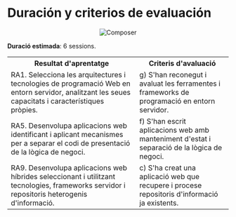 # Duración y criterios de evaluación

<div style="text-align: center;"><img src="../../img/ud06/cover06.png" alt="Composer" style="max-width: 100%;" /></div>

**Duració estimada**: 6 sessions.<br />

<table>
    <tr>
    <th>Resultat d'aprentatge</th>
    <th>Criteris d'avaluació</th>        
    </tr>
    <tr>
    <td>RA1. Selecciona les arquitectures i tecnologies de programació Web en entorn servidor, analitzant les seues capacitats i característiques pròpies.</td>
    <td>g) S'han reconegut i avaluat les ferramentes i frameworks de programació en entorn servidor.</td>        
    </tr>   
    <tr>
    <td>RA5. Desenvolupa aplicacions web identificant i aplicant mecanismes per a separar el codi de presentació de la lògica de negoci.</td>
    <td>f) S'han escrit aplicacions web amb manteniment d'estat i separació de la lògica de negoci.</td>        
    </tr>    
    <tr>
    <td>RA9. Desenvolupa aplicacions web híbrides seleccionant i utilitzant tecnologies, frameworks servidor i repositoris heterogenis d'informació.</td>
    <td>c) S'ha creat una aplicació web que recupere i procese repositoris d'informació ja existents.</td>        
    </tr>      
</table>

 	

